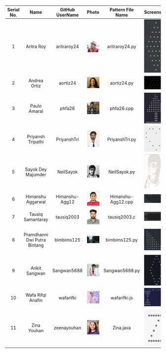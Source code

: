 | Serial No. |             Name             | GitHub UserName |                         Photo                         | Pattern File Name  |                             Screenshot                             |                    Institution                    |            Email Id             |
| :--------: | :--------------------------: | :-------------: | :---------------------------------------------------: | :----------------: | :----------------------------------------------------------------: | :-----------------------------------------------: | :-----------------------------: |
|     1      |          Aritra Roy          |   aritraroy24   |  <img src="./Photos/aritraroy24.jpg" width="100" />   |   aritraroy24.py   |  <img src="./Pattern_ScreenShots/aritraroy24.jpg" width="100" />   |              Pondicherry University               |      aritraroy24@gmail.com      |
|     2      |         Andrea Ortiz         |    aortiz24     |    <img src="./Photos/aortiz24.JPG" width="100" />    |    aortiz24.py     |    <img src="./Pattern_ScreenShots/aortiz24.png" width="100" />    |           University of Texas at Tyler            |      aortiz1865@gmail.com       |
|     3      |         Paulo Amaral         |     phfa26      |     <img src="./Photos/phfa26.jpg" width="100" />     |     phfa26.cpp     |     <img src="./Pattern_ScreenShots/phfa26.png" width="100" />     |          AIT Academy of IT - Sydney, AU           |       paulo@amaral.com.au       |
|     4      |      Priyansh Tripathi       |   PriyanshTri   |  <img src="./Photos/PriyanshTri.jpg" width="100" />   |   PriyanshTri.py   |  <img src="./Pattern_ScreenShots/PriyanshTri.png" width="100" />   |                  GLA university                   |  priyanshtripathi007@gmail.com  |
|     5      |      Sayok Dey Majumder      |    NeilSayok    |   <img src="./Photos/NeilSayok.jpg" width="100" />    |    NeilSayok.py    |   <img src="./Pattern_ScreenShots/NeilSayok.JPG" width="100" />    | University Of Engineering and Management, Kolkata | sayokdeymajumder1998@gmail.com  |
|     6      |      Himanshu Aggarwal       | Himanshu-Agg12  | <img src="./Photos/Himanshu-Agg12.jpg" width="100" /> | Himanshu-Agg12.cpp | <img src="./Pattern_ScreenShots/Himanshu-Agg12.png" width="100" /> |              Chitkara University, HP              | aggarwal.himanshu2019@gmail.com |
|     7      |      Tausiq Samantaray       |   tausiq2003    |   <img src="./Photos/tausiq2003.jpg" width="100" />   |    tausiq2003.c    |   <img src="./Pattern_ScreenShots/tausiq2003.jpg" width="100" />   |               Utkal University, OD                |  tausiqsamantaray03@gmail.com   |
|     8      | Pramdhanni Dwi Putra Bintang |   bimbims125    |   <img src="./Photos/bimbims125.jpg" width="100" />   |   bimbims125.py    |   <img src="./Pattern_ScreenShots/bimbims125.png" width="100" />   |    Pelita Nusantara Vocatioan Highschool, INA     |     pramvendread@gmail.com      |
|     9      |        Ankit Sangwan         |   Sangwan5688   |  <img src="./Photos/Sangwan5688.jpg" width="100" />   |   Sangwan5688.py   |  <img src="./Pattern_ScreenShots/Sangwan5688.png" width="100" />   |                     BITS, Goa                     |  ankit.sangwan.5688@gmail.com   |
|     10     |      Wafa Rifqi Anafin       |    wafarifki    |   <img src="./Photos/wafarifki.jpg" width="100" />    |    wafarifki.js    |   <img src="./Pattern_ScreenShots/wafarifki.JPG" width="100" />    |        University Nusa Mandiri - Indonesia        |    wafarifqianafin@gmail.com    |
|     11     |         Zina Youhan          |   zeenayouhan   |     <img src="./Photos/zina1.jpg" width="100" />      |     Zina.java      |      <img src="./Pattern_ScreenShots/Zina.png" width="100" />      |         University of Kelaniya, Sri Lanka         |     zinayouhan33@gmail.com      |
